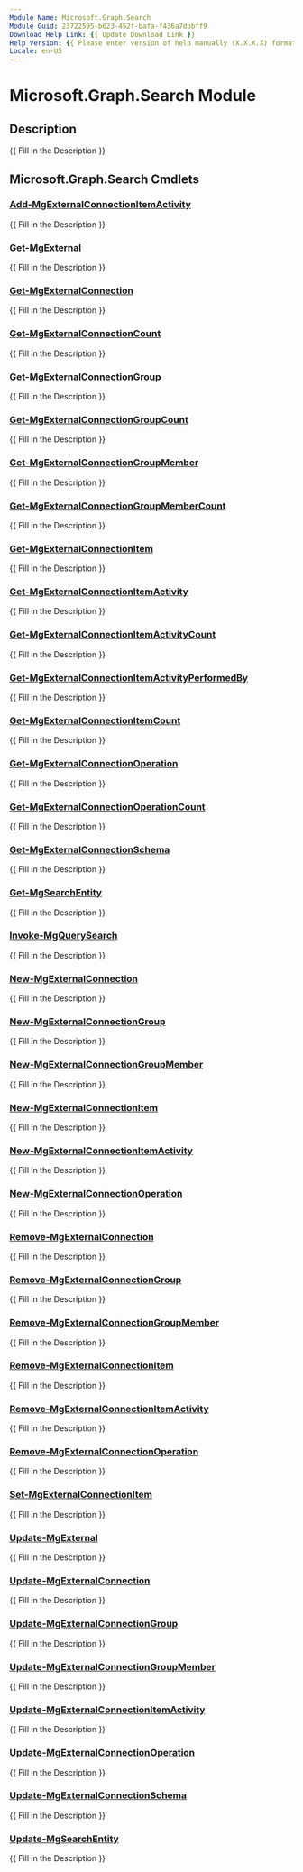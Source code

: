 ```yaml
---
Module Name: Microsoft.Graph.Search
Module Guid: 23722595-b623-452f-bafa-f436a7dbbff9
Download Help Link: {{ Update Download Link }}
Help Version: {{ Please enter version of help manually (X.X.X.X) format }}
Locale: en-US
---
```


# Microsoft.Graph.Search Module
## Description
{{ Fill in the Description }}

## Microsoft.Graph.Search Cmdlets
### [Add-MgExternalConnectionItemActivity](Add-MgExternalConnectionItemActivity.md)
{{ Fill in the Description }}

### [Get-MgExternal](Get-MgExternal.md)
{{ Fill in the Description }}

### [Get-MgExternalConnection](Get-MgExternalConnection.md)
{{ Fill in the Description }}

### [Get-MgExternalConnectionCount](Get-MgExternalConnectionCount.md)
{{ Fill in the Description }}

### [Get-MgExternalConnectionGroup](Get-MgExternalConnectionGroup.md)
{{ Fill in the Description }}

### [Get-MgExternalConnectionGroupCount](Get-MgExternalConnectionGroupCount.md)
{{ Fill in the Description }}

### [Get-MgExternalConnectionGroupMember](Get-MgExternalConnectionGroupMember.md)
{{ Fill in the Description }}

### [Get-MgExternalConnectionGroupMemberCount](Get-MgExternalConnectionGroupMemberCount.md)
{{ Fill in the Description }}

### [Get-MgExternalConnectionItem](Get-MgExternalConnectionItem.md)
{{ Fill in the Description }}

### [Get-MgExternalConnectionItemActivity](Get-MgExternalConnectionItemActivity.md)
{{ Fill in the Description }}

### [Get-MgExternalConnectionItemActivityCount](Get-MgExternalConnectionItemActivityCount.md)
{{ Fill in the Description }}

### [Get-MgExternalConnectionItemActivityPerformedBy](Get-MgExternalConnectionItemActivityPerformedBy.md)
{{ Fill in the Description }}

### [Get-MgExternalConnectionItemCount](Get-MgExternalConnectionItemCount.md)
{{ Fill in the Description }}

### [Get-MgExternalConnectionOperation](Get-MgExternalConnectionOperation.md)
{{ Fill in the Description }}

### [Get-MgExternalConnectionOperationCount](Get-MgExternalConnectionOperationCount.md)
{{ Fill in the Description }}

### [Get-MgExternalConnectionSchema](Get-MgExternalConnectionSchema.md)
{{ Fill in the Description }}

### [Get-MgSearchEntity](Get-MgSearchEntity.md)
{{ Fill in the Description }}

### [Invoke-MgQuerySearch](Invoke-MgQuerySearch.md)
{{ Fill in the Description }}

### [New-MgExternalConnection](New-MgExternalConnection.md)
{{ Fill in the Description }}

### [New-MgExternalConnectionGroup](New-MgExternalConnectionGroup.md)
{{ Fill in the Description }}

### [New-MgExternalConnectionGroupMember](New-MgExternalConnectionGroupMember.md)
{{ Fill in the Description }}

### [New-MgExternalConnectionItem](New-MgExternalConnectionItem.md)
{{ Fill in the Description }}

### [New-MgExternalConnectionItemActivity](New-MgExternalConnectionItemActivity.md)
{{ Fill in the Description }}

### [New-MgExternalConnectionOperation](New-MgExternalConnectionOperation.md)
{{ Fill in the Description }}

### [Remove-MgExternalConnection](Remove-MgExternalConnection.md)
{{ Fill in the Description }}

### [Remove-MgExternalConnectionGroup](Remove-MgExternalConnectionGroup.md)
{{ Fill in the Description }}

### [Remove-MgExternalConnectionGroupMember](Remove-MgExternalConnectionGroupMember.md)
{{ Fill in the Description }}

### [Remove-MgExternalConnectionItem](Remove-MgExternalConnectionItem.md)
{{ Fill in the Description }}

### [Remove-MgExternalConnectionItemActivity](Remove-MgExternalConnectionItemActivity.md)
{{ Fill in the Description }}

### [Remove-MgExternalConnectionOperation](Remove-MgExternalConnectionOperation.md)
{{ Fill in the Description }}

### [Set-MgExternalConnectionItem](Set-MgExternalConnectionItem.md)
{{ Fill in the Description }}

### [Update-MgExternal](Update-MgExternal.md)
{{ Fill in the Description }}

### [Update-MgExternalConnection](Update-MgExternalConnection.md)
{{ Fill in the Description }}

### [Update-MgExternalConnectionGroup](Update-MgExternalConnectionGroup.md)
{{ Fill in the Description }}

### [Update-MgExternalConnectionGroupMember](Update-MgExternalConnectionGroupMember.md)
{{ Fill in the Description }}

### [Update-MgExternalConnectionItemActivity](Update-MgExternalConnectionItemActivity.md)
{{ Fill in the Description }}

### [Update-MgExternalConnectionOperation](Update-MgExternalConnectionOperation.md)
{{ Fill in the Description }}

### [Update-MgExternalConnectionSchema](Update-MgExternalConnectionSchema.md)
{{ Fill in the Description }}

### [Update-MgSearchEntity](Update-MgSearchEntity.md)
{{ Fill in the Description }}

